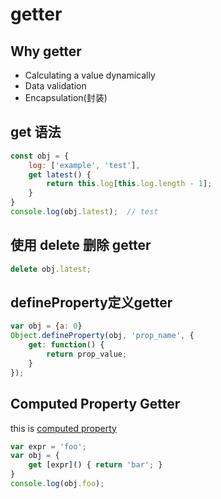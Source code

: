 # getter

## Why getter

- Calculating a value dynamically
- Data validation
- Encapsulation(封装)

## get 语法

```js
const obj = {
    log: ['example', 'test'],
    get latest() {
        return this.log[this.log.length - 1];
    }
}
console.log(obj.latest);  // test
```

## 使用 delete 删除 getter

```js
delete obj.latest;
```

## defineProperty定义getter

```js
var obj = {a: 0}
Object.defineProperty(obj, 'prop_name', {
    get: function() {
        return prop_value;
    }
});
```

## Computed Property Getter

this is [computed property](javascript-property.md#computed-property)

```js
var expr = 'foo';
var obj = {
    get [expr]() { return 'bar'; }
}
console.log(obj.foo);
```

